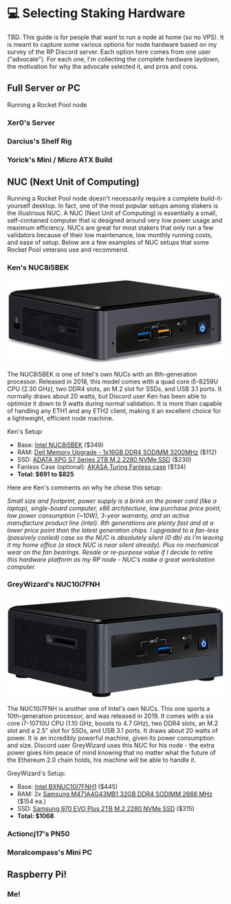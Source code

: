 # :computer: Selecting Staking Hardware

TBD. This guide is for people that want to run a node at home (so no VPS). It is meant to capture some various options for node hardware based on my survey of the RP Discord server. Each option here comes from one user ("advocate"). For each one, I'm collecting the complete hardware laydown, the motivation for why the advocate selected it, and pros and cons.


## Full Server or PC

Running a Rocket Pool node 

### Xer0's Server

### Darcius's Shelf Rig

### Yorick's Mini / Micro ATX Build


## NUC (Next Unit of Computing)

Running a Rocket Pool node doesn't necessarily require a complete build-it-yourself desktop. In fact, one of the most popular setups among stakers is the illustrious NUC. A NUC (Next Unit of Computing) is essentially a small, self-contained computer that is designed around very low power usage and maximum efficiency. NUCs are great for most stakers that only run a few validators because of their low maintenance, low monthly running costs, and ease of setup. Below are a few examples of NUC setups that some Rocket Pool veterans use and recommend. 

### Ken's NUC8i5BEK

![](./images/NUC8i5BEK.jpg)

The NUC8i5BEK is one of Intel's own NUCs with an 8th-generation processor. Released in 2018, this model comes with a quad core i5-8259U CPU (2.30 GHz), two DDR4 slots, an M.2 slot for SSDs, and USB 3.1 ports. It normally draws about 20 watts, but Discord user Ken has been able to optimize it down to 9 watts during normal validation. It is more than capable of handling any ETH1 and any ETH2 client, making it an excellent choice for a lightweight, efficient node machine.

Ken's Setup:

- Base: [Intel NUC8i5BEK](https://www.amazon.com/Intel-NUC-Mainstream-Kit-NUC8i5BEK/dp/B07GX67SBM) ($349)
- RAM: [Dell Memory Upgrade - 1x16GB DDR4 SODIMM 3200MHz](https://www.dell.com/en-us/shop/dell-memory-upgrade-16gb-1rx8-ddr4-sodimm-3200mhz/apd/ab371022/memory) ($112)
- SSD: [ADATA XPG S7 Series 2TB M.2 2280 NVMe SSD](https://www.amazon.com/XPG-S7-Gen3x4-Solid-State/dp/B08BDZQJP5) ($230)
- Fanless Case (optional): [AKASA Turing Fanless case](https://www.amazon.com/Akasa-Compact-fanless-Generation-NUC45-M1B/dp/B07RTBF1SY) ($134)
- **Total: $691 to $825**

Here are Ken's comments on why he chose this setup:

*Small size and footprint, power supply is a brink on the power cord (like a laptop), single-board computer, x86 architecture, low purchase price point, low power consumption (~10W), 3-year warranty, and an active manufacture product line (intel). 8th generations are plenty fast and at a lower price point than the latest generation chips. I upgraded to a fan-less (passively cooled) case so the NUC is absolutely silent (0 db) as I’m leaving it my home office (a stock NUC is near silent already). Plus no mechanical wear on the fan bearings. Resale or re-purpose value if I decide to retire this hardware platform as my RP node - NUC’s make a great workstation computer.*


### GreyWizard's NUC10i7FNH

![](./images/NUC10i7FNH.jpg)

The NUC10i7FNH is another one of Intel's own NUCs. This one sports a 10th-generation processor, and was released in 2019. It comes with a six core i7-10710U CPU (1.10 GHz, boosts to 4.7 GHz), two DDR4 slots, an M.2 slot and a 2.5" slot for SSDs, and USB 3.1 ports. It draws about 20 watts of power. It is an incredibly powerful machine, given its power consumption and size. Discord user GreyWizard uses this NUC for his node - the extra power gives him peace of mind knowing that no matter what the future of the Ethereum 2.0 chain holds, his machine will be able to handle it.

GreyWizard's Setup:

- Base: [Intel BXNUC10I7FNH1](https://www.newegg.com/intel-bxnuc10i7fnh1/p/N82E16856102227) ($445)
- RAM: 2x [Samsung M471A4G43MB1 32GB DDR4 SODIMM 2666 MHz](https://www.newegg.com/samsung-32gb-260-pin-ddr4-so-dimm/p/0RM-002H-00156) ($154 ea.)
- SSD: [Samsung 970 EVO Plus 2TB M.2 2280 NVMe SSD](https://www.newegg.com/samsung-970-evo-plus-2tb/p/N82E16820147744) ($315)
- **Total: $1068**


### Actioncj17's PN50

### Moralcompass's Mini PC



## Raspberry Pi!

### Me!